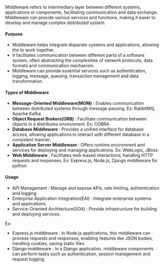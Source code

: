 Middleware refers to intermediary layer between different systems, applications or components, facilitating communication and data exchange.
Middleware can provide various services and functions, making it easer to develop and manage complex distributed system. 
#### Purpose
- Middleware helps integrate disparate systems and applications, allowing the  to work together. 
- It facilitates communication between different parts of a software system, often abstracting the complexities of network protocols, data formats and communication mechanism. 
- Middleware can provide essential services such as authentication, logging, message, queuing, transaction management and data transformation. 
#### Types of Middleware
- **Message-Oriented Middleware(MOM)** : Enables communication between distributed systems through message passing. 
	Ex: RabbitMQ, Apache Kafka
- **Object Request Brokers(ORB)** : Facilitate communication between objects in a distributes environment. 
	Ex: COBRA
- **Database Middleware** : Provides a unified interface for database access, allowing applications to interact with different database in a consistent manner. 
- **Application Server Middleware** : Offers runtime environment and services for deploying and managing applications.
	Ex: WebLogic, JBoss
- **Web Middleware** : Facilitates web-based interactions, handling HTTP requests and responses. 
	Ex: Express.js, Node.js, Django middleware for python

#### Usage
- API Management : Manage and expose APIs, rate limiting, authentication and logging.
- Enterprise Application Integration(EAI) : Integrate enterprise systems and applications.
- Service-Oriented Architecture(SOA) : Provide infrastructure for building and deploying services. 

Ex: 
-  Express.js middleware : In Node.js applications, this middleware can process requests and responses, enabling features like JSON bodies, handling cookies, saving static files. 
- Django middleware : In a Django application, middleware components can perform tasks such as authentication, session management and request logging. 